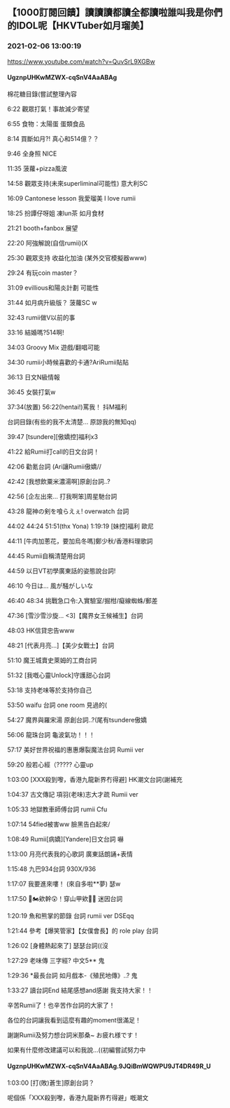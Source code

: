 ## 【1000訂閱回饋】讀讀讀都讀全都讀啦誰叫我是你們的IDOL呢【HKVTuber如月瑠美】
### 2021-02-06 13:00:19
https://www.youtube.com/watch?v=QuvSrL9XGBw
#### UgznpUHKwMZWX-cqSnV4AaABAg
棉花糖目錄(嘗試整理內容

6:22 觀眾打氣！事故減少寄望

6:55 食物：太陽蛋 蛋類食品

8:14 買斷如月?! 真心和514億？？

9:46 全身照 NICE

11:35 菠蘿+pizza風波 

14:58 觀眾支持(未來superliminal可能性) 意大利SC

16:09 Cantonese lesson 我愛瑠美 I love rumii

18:25 扮譚仔呀姐 凍lun茶 如月食材

21:21 booth+fanbox 展望

22:20 阿強解說(自信rumii)(X

25:30 觀眾支持 收益化加油 (某外交官模擬器www)

29:24 有玩coin master？

31:09 evillious和陽炎計劃 可能性

31:44 如月病升級版？ 菠蘿SC w

32:43 rumii做V以前的事

33:16 結婚嗎?514啊!

34:03 Groovy Mix 遊戲/翻唱可能

34:30 rumii小時候喜歡的卡通?AriRumii貼貼

36:13 日文N級情報

36:45 女裝打氣w

37:34(放置)  56:22(hentai!)罵我！ 抖M福利



台詞目錄(有些的我不太清楚... 原諒我的無知qq)

39:47 [tsundere][傲嬌控]福利x3  

41:22 給Rumii打call的日文台詞！

42:06 勸氪台詞  (Ari讓Rumii傲嬌//

42:42 [我想飲粟米濃湯啊]原創台詞..?

42:56 [企左出來... 打我啊笨]周星馳台詞

43:28 龍神の剣を喰らえぇ! overwatch 台詞

44:02 44:24 51:51(thx Yona) 1:19:19 [妹控]福利 歐尼

44:11 [牛肉加蔥花，要加烏冬嗎]鄭少秋/香港料理歌詞

44:45 Rumii自稱清楚用台詞

44:59 以日VT初學廣東話的姿態說台詞!

46:10 今日は... 風が騒がしいな

46:40 48:34 挑戰急口令:入實驗室/掘柑/癡線蜘蛛/郵差

47:36 [雪沙雪沙旋... <3]【魔界女王候補生】台詞

48:03 HK信貸忠告www

48:21 [代表月亮...]【美少女戰士】台詞

51:10 魔王城賣史萊姆的工商台詞

51:32 [我嘅心靈Unlock]守護甜心台詞

53:18 支持老味等於支持你自己

53:50 waifu 台詞 one room 見過的(

54:27 魔界與羅宋湯 原創台詞..?(尾有tsundere傲嬌

56:06 龍珠台詞 龜波氣功！！！

57:17 美好世界祝福的惠惠爆裂魔法台詞 Rumii ver

59:20 般若心經（????? 心靈up

1:03:00 [XXX殺到嚟，香港九龍新界冇得避] HK潮文台詞(謝補充

1:04:37 古文傳記 項羽(老味)志大才疏 Rumii ver

1:05:33 地獄教車師傅台詞 rumii Cfu

1:07:14 54fied被害ww 臉黑告白起來/

1:08:49 Rumii[病嬌][Yandere]日文台詞 嚇

1:13:00 月亮代表我的心歌詞 廣東話朗誦+表情

1:15:48 九巴934台詞 930X/936 

1:17:07 我要進來嘍！ (來自多啦**夢) 瑟w

1:17:50 🛵🏍️欸幹😲！穿山甲欸🧐🧐 迷因台詞

1:20:19 魚和熊掌的節錄 台詞 rumii ver DSEqq

1:21:44 參考【爆笑管家】【女僕會長】的 role play 台詞 

1:26:02 [身體熱起來了] 瑟瑟台詞((沒

1:27:29 老味傳 三字經? 中文5** 鬼

1:29:36 *最長台詞 如月戲本-《殖民地傳》..? 鬼

1:33:27 讀台詞End 結尾感想and感謝 我支持大家！！

辛苦Rumii了！也辛苦作台詞的大家了！ 

各位的台詞讓我看到這麼有趣的moment很滿足！

謝謝Rumii及努力想台詞米那桑~ お疲れ様です！ 

如果有什麼修改建議可以和我說...((初編嘗試努力中

#### UgznpUHKwMZWX-cqSnV4AaABAg.9JQiBmWQWPU9JT4DR49R_U
1:03:00 [打(敗)蒼生]原創台詞？ 

呢個係「XXX殺到嚟，香港九龍新界冇得避」嘅潮文

